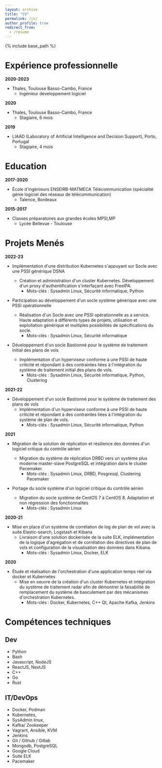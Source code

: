 ```yaml
---
layout: archive
title: "CV"
permalink: /cv/
author_profile: true
redirect_from:
  - /resume
---
```


{% include base_path %}

Expérience professionnelle
======
**2020-2023**
- Thales, Toulouse Basso-Cambo, France
  - Ingénieur developpement logiciel
  
**2020**
- Thales, Toulouse Basso-Cambo, France
  - Stagiaire, 6 mois
  
**2019**
- LIAAD (Laboratory of Artificial Intelligence and Decision Support), Porto, Portugal
  - Stagiaire, 4 mois

Education
======
**2017-2020**
- École d'ingénieurs ENSEIRB-MATMECA Télécommunication (spécialité génie logiciel des réseaux de télécommunication)
  - Talence, Bordeaux

**2015-2017**
- Classes préparatoires aux grandes écoles MPSI,MP
  - Lycée Bellevue - Toulouse
 
Projets Menés
======

**2022-23**
- Implémentation d'une distribution Kubernetes s'appuyant sur Socle avec une PSSI générique DSNA
  - Création et administration d'un cluster Kubernetes. Développement d'un proxy d'authentification s'interfaçant avec FreeIPA.
    - Mots-clés : Sysadmin Linux, Sécurité informatique, Python
    
- Participation au développement d'un socle système générique avec une PSSI opérationnelle
  - Réalisation d'un Socle avec une PSSI opérationnelle as a service. Haute adaptation à différents types de projets, utilisation et exploitation générique et multiples possibilités de spécifications du socle.
    - Mots-clés : Sysadmin Linux, Sécurité informatique
    
 - Développement d'un socle Bastionné pour le système de traitement initial des plans de vols
   - Implémentation d'un hyperviseur conforme à une PSSI de haute criticité et  répondant à des contraintes liées à l'intégration du système de traitement initial des plans de vols.
     - Mots-clés : Sysadmin Linux, Sécurité informatique, Python, Clustering

**2021-22**
 - Développement d'un socle Bastionné pour le système de traitement des plans de vols
   - Implémentation d'un hyperviseur conforme à une PSSI de haute criticité et répondant à des contraintes liées à l'intégration du système de plan de vols.
     - Mots-clés : Sysadmin Linux, Sécurité informatique, Python

**2021**
  - Migration de la solution de réplication et résilience des données d'un logiciel critique du contrôle aérien
    - Migration du système de réplication DRBD vers un système plus moderne master-slave PostgreSQL et intégration dans le cluster Pacemaker.
      - Mots-clés : Sysadmin Linux, DRBD, Posgresql, Clustering Pacemaker
      
  - Portage du socle système d'un logiciel critique du contrôle aérien
    -  Migration du socle système de CentOS 7 à CentOS 8. Adaptation et non régression des fonctionnalités
       - Mots-clés : Sysadmin Linux
     
**2020-21**
- Mise en place d'un système de corrélation de log de plan de vol avec la suite Elastic-search, Logstash et Kibana
  - Livraison d'une solution dockerisée de la suite ELK, implémentation de la logique d'agrégation et de corrélation des directives de plan de vols et configuration de la visualisation des données dans Kibana. 
     - Mots-clés : Sysadmin Linux, Docker, ELK

**2020**
- Étude et réalisation de l'orchestration d'une application temps réel via docker et Kubernetes
  - Mise en oeuvre de la création d'un cluster Kubernetes et intégration du système de traitement radar afin de démontrer la faisabilité de remplacement du système de basculement par des mécanismes d'orchestration Kubernetes.
    - Mots-clés : Docker, Kubernetes, C++ Qt, Apache Kafka, Jenkins
 
Compétences techniques
======

Dev
-----
* Python
* Bash
* Javascript, NodeJS
* ReactJS, NextJS
* C++
* Go
* Rust

IT/DevOps
-----
* Docker, Podman
* Kubernetes,
* SysAdmin linux,
* Kafka/ Zookeeper
* Vagrant, Ansible, KVM
* Jenkins
* Git / Github / Gitlab
* Mongodb, PostgreSQL
* Google Cloud
* Suite ELK
* Pacemaker
